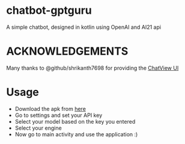 # chatbot-gptguru
A simple chatbot, designed in kotlin using OpenAI and AI21 api

# ACKNOWLEDGEMENTS
Many thanks to @github/shrikanth7698 for providing the [ChatView UI](https://github.com/shrikanth7698/ChatView)

# Usage
- Download the apk from [here](../master/app/release/app-release.apk)
- Go to settings and set your API key
- Select your model based on the key you entered
- Select your engine
- Now go to main activity and use the application :)
